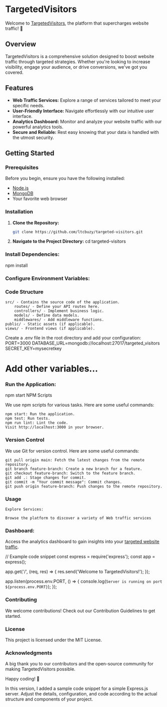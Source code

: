 # TargetedVisitors

Welcome to [TargetedVisitors](https://targeted-visitors.com), the platform that supercharges website traffic! 🚀

## Overview

TargetedVisitors is a comprehensive solution designed to boost website traffic through targeted strategies. Whether you're looking to increase visibility, engage your audience, or drive conversions, we've got you covered.

## Features

- **Web Traffic Services:** Explore a range of services tailored to meet your specific needs.
- **User-Friendly Interface:** Navigate effortlessly with our intuitive user interface.
- **Analytics Dashboard:** Monitor and analyze your website traffic with our powerful analytics tools.
- **Secure and Reliable:** Rest easy knowing that your data is handled with the utmost security.

## Getting Started

### Prerequisites

Before you begin, ensure you have the following installed:

- [Node.js](https://nodejs.org/)
- [MongoDB](https://www.mongodb.com/try/download/community)
- Your favorite web browser

### Installation

1. **Clone the Repository:**

   ```bash
   git clone https://github.com/ltcbuzy/targeted-visitors.git

2.  **Navigate to the Project Directory:**
   cd targeted-visitors
### Install Dependencies:
npm install
### Configure Environment Variables:
### Code Structure

    src/ - Contains the source code of the application.
        routes/ - Define your API routes here.
        controllers/ - Implement business logic.
        models/ - Define data models.
        middlewares/ - Add middleware functions.
    public/ - Static assets (if applicable).
    views/ - Frontend views (if applicable).
Create a .env file in the root directory and add your configuration:
PORT=3000
DATABASE_URL=mongodb://localhost:27017/targeted_visitors
SECRET_KEY=mysecretkey
# Add other variables...

### Run the Application:
npm start
NPM Scripts

We use npm scripts for various tasks. Here are some useful commands:

    npm start: Run the application.
    npm test: Run tests.
    npm run lint: Lint the code.
    Visit http://localhost:3000 in your browser.
### Version Control

We use Git for version control. Here are some useful commands:

    git pull origin main: Fetch the latest changes from the remote repository.
    git branch feature-branch: Create a new branch for a feature.
    git checkout feature-branch: Switch to the feature branch.
    git add .: Stage changes for commit.
    git commit -m "Your commit message": Commit changes.
    git push origin feature-branch: Push changes to the remote repository.
### Usage

    Explore Services:

    Browse the platform to discover a variety of Web traffic services
### Dashboard:
 Access the analytics dashboard to gain insights into your [targeted website traffic](https://targeted-visitors.com).
 
 // Example code snippet
const express = require('express');
const app = express();

app.get('/', (req, res) => {
  res.send('Welcome to TargetedVisitors!');
});

app.listen(process.env.PORT, () => {
  console.log(`Server is running on port ${process.env.PORT}`);
});

### Contributing
We welcome contributions! Check out our Contribution Guidelines to get started.
### License

This project is licensed under the MIT License.
### Acknowledgments

A big thank you to our contributors and the open-source community for making TargetedVisitors possible.

Happy coding! 🚀

In this version, I added a sample code snippet for a simple Express.js server. Adjust the details, configuration, and code according to the actual structure and components of your project.

